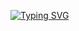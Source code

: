 [![Typing SVG](https://readme-typing-svg.herokuapp.com?color=%2336BCF7&lines=rauf+322)](https://git.io/typing-svg)
